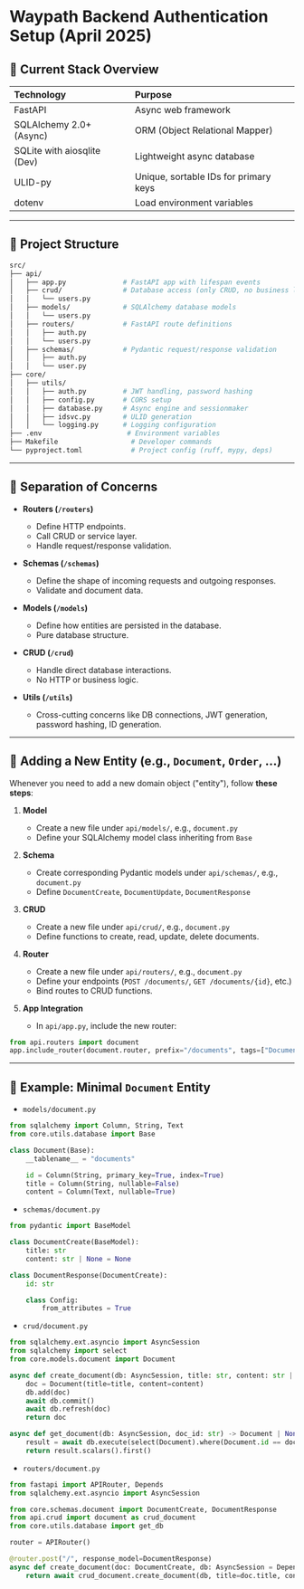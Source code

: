 # Waypath Backend Authentication Setup (April 2025)

## 🔧 Current Stack Overview

| Technology | Purpose |
|:---|:---|
| FastAPI | Async web framework |
| SQLAlchemy 2.0+ (Async) | ORM (Object Relational Mapper) |
| SQLite with aiosqlite (Dev) | Lightweight async database |
| ULID-py | Unique, sortable IDs for primary keys |
| dotenv | Load environment variables |

---

## 📂 Project Structure

```bash
src/
├── api/
│   ├── app.py              # FastAPI app with lifespan events
│   ├── crud/               # Database access (only CRUD, no business logic)
│   │   └── users.py
│   ├── models/             # SQLAlchemy database models
│   │   └── users.py
│   ├── routers/            # FastAPI route definitions
│   │   ├── auth.py
│   │   └── users.py
│   ├── schemas/            # Pydantic request/response validation
│   │   ├── auth.py
│   │   └── user.py
├── core/
│   ├── utils/
│   │   ├── auth.py         # JWT handling, password hashing
│   │   ├── config.py       # CORS setup
│   │   ├── database.py     # Async engine and sessionmaker
│   │   ├── idsvc.py        # ULID generation
│   │   └── logging.py      # Logging configuration
├── .env                     # Environment variables
├── Makefile                  # Developer commands
└── pyproject.toml            # Project config (ruff, mypy, deps)
```

---

## 🔄 Separation of Concerns

- **Routers (`/routers`)**
  - Define HTTP endpoints.
  - Call CRUD or service layer.
  - Handle request/response validation.

- **Schemas (`/schemas`)**
  - Define the shape of incoming requests and outgoing responses.
  - Validate and document data.

- **Models (`/models`)**
  - Define how entities are persisted in the database.
  - Pure database structure.

- **CRUD (`/crud`)**
  - Handle direct database interactions.
  - No HTTP or business logic.

- **Utils (`/utils`)**
  - Cross-cutting concerns like DB connections, JWT generation, password hashing, ID generation.


---

## 🔹 Adding a New Entity (e.g., `Document`, `Order`, ...)

Whenever you need to add a new domain object ("entity"), follow **these steps**:

1. **Model**
   - Create a new file under `api/models/`, e.g., `document.py`
   - Define your SQLAlchemy model class inheriting from `Base`

2. **Schema**
   - Create corresponding Pydantic models under `api/schemas/`, e.g., `document.py`
   - Define `DocumentCreate`, `DocumentUpdate`, `DocumentResponse`

3. **CRUD**
   - Create a new file under `api/crud/`, e.g., `document.py`
   - Define functions to create, read, update, delete documents.

4. **Router**
   - Create a new file under `api/routers/`, e.g., `document.py`
   - Define your endpoints (`POST /documents/`, `GET /documents/{id}`, etc.)
   - Bind routes to CRUD functions.

5. **App Integration**
   - In `api/app.py`, include the new router:

```python
from api.routers import document
app.include_router(document.router, prefix="/documents", tags=["Documents"])
```

---

## 🔹 Example: Minimal `Document` Entity

- `models/document.py`
```python
from sqlalchemy import Column, String, Text
from core.utils.database import Base

class Document(Base):
    __tablename__ = "documents"

    id = Column(String, primary_key=True, index=True)
    title = Column(String, nullable=False)
    content = Column(Text, nullable=True)
```

- `schemas/document.py`
```python
from pydantic import BaseModel

class DocumentCreate(BaseModel):
    title: str
    content: str | None = None

class DocumentResponse(DocumentCreate):
    id: str

    class Config:
        from_attributes = True
```

- `crud/document.py`
```python
from sqlalchemy.ext.asyncio import AsyncSession
from sqlalchemy import select
from core.models.document import Document

async def create_document(db: AsyncSession, title: str, content: str | None) -> Document:
    doc = Document(title=title, content=content)
    db.add(doc)
    await db.commit()
    await db.refresh(doc)
    return doc

async def get_document(db: AsyncSession, doc_id: str) -> Document | None:
    result = await db.execute(select(Document).where(Document.id == doc_id))
    return result.scalars().first()
```

- `routers/document.py`
```python
from fastapi import APIRouter, Depends
from sqlalchemy.ext.asyncio import AsyncSession

from core.schemas.document import DocumentCreate, DocumentResponse
from api.crud import document as crud_document
from core.utils.database import get_db

router = APIRouter()

@router.post("/", response_model=DocumentResponse)
async def create_document(doc: DocumentCreate, db: AsyncSession = Depends(get_db)):
    return await crud_document.create_document(db, title=doc.title, content=doc.content)
```
